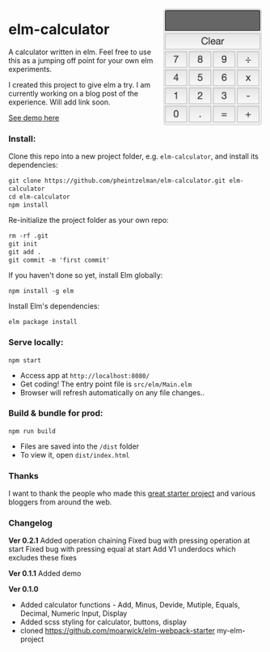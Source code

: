 [<img src="/docs/screenshot.png" align="right" alt="Elm Calculator Demo" width="200px">](https://pheintzelman.github.io/elm-calculator/)
# elm-calculator
A calculator written in elm. Feel free to use this as a jumping off point for your own elm experiments.

I created this project to give elm a try. I am currently working on a blog post of the experience. Will add link soon.

[See demo here](https://pheintzelman.github.io/elm-calculator/) 

### Install:
Clone this repo into a new project folder, e.g. `elm-calculator`, and install its dependencies:
```
git clone https://github.com/pheintzelman/elm-calculator.git elm-calculator
cd elm-calculator
npm install
```

Re-initialize the project folder as your own repo:
```
rm -rf .git
git init
git add .
git commit -m 'first commit'
```

If you haven't done so yet, install Elm globally:
```
npm install -g elm
```

Install Elm's dependencies:
```
elm package install
```

### Serve locally:
```
npm start
```
* Access app at `http://localhost:8080/`
* Get coding! The entry point file is `src/elm/Main.elm`
* Browser will refresh automatically on any file changes..


### Build & bundle for prod:
```
npm run build
```

* Files are saved into the `/dist` folder
* To view it, open `dist/index.html`

### Thanks

I want to thank the people who made this [great starter project](https://github.com/moarwick/elm-webpack-starter) and various bloggers from around the web.

### Changelog

**Ver 0.2.1** 
Added operation chaining
Fixed bug with pressing operation at start
Fixed bug with pressing equal at start
Add V1 underdocs which excludes these fixes

**Ver 0.1.1** 
Added demo

**Ver 0.1.0** 
* Added calculator functions - Add, Minus, Devide, Mutiple, Equals, Decimal, Numeric Input, Display
* Added scss styling for calculator, buttons, display
* cloned https://github.com/moarwick/elm-webpack-starter my-elm-project
